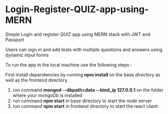 # Login-Register-QUIZ-app-using-MERN
Simple Login and register QUIZ app using MERN stack with JWT and Passport

Users can sign in and add tests with multiple questions and answers using dynamic input forms

To run the app in the local machine use the following steps :

First install dependencies by running <b>npm install </b> on the base directory as well as the frontend directory.

1. run command <b>mongod --dbpath=data --bind_ip 127.0.0.1</b> on the folder where your mongoDb is installed
2. run command <b>npm start</b> in base directory to start the node server
3. run command <b>npm start</b> in frontend directory to start the react client
